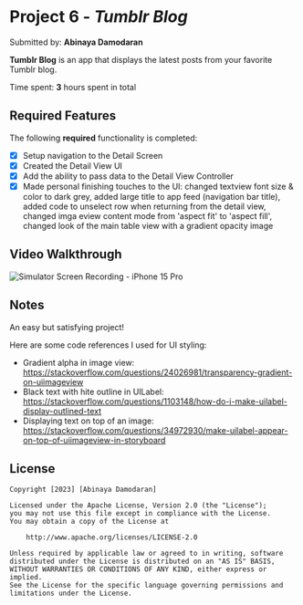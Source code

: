 # Project 6 - *Tumblr Blog*

Submitted by: **Abinaya Damodaran**

**Tumblr Blog** is an app that displays the latest posts from your favorite Tumblr blog.

Time spent: **3** hours spent in total

## Required Features

The following **required** functionality is completed:

- [x] Setup navigation to the Detail Screen
- [x] Created the Detail View UI
- [x] Add the ability to pass data to the Detail View Controller
- [x] Made personal finishing touches to the UI: changed textview font size & color to dark grey, added large title to app feed (navigation bar title), added code to unselect row when returning from the detail view, changed imga eview content mode from 'aspect fit' to 'aspect fill', changed look of the main table view with a gradient opacity image

## Video Walkthrough
![Simulator Screen Recording - iPhone 15 Pro](https://github.com/AbbyDamodaran/Tumblr-2/assets/78409617/d6d61e82-ac4c-4a15-8f68-e84836ff7baa)

## Notes

An easy but satisfying project!

Here are some code references I used for UI styling:
- Gradient alpha in image view: https://stackoverflow.com/questions/24026981/transparency-gradient-on-uiimageview
- Black text with hite outline in UILabel: https://stackoverflow.com/questions/1103148/how-do-i-make-uilabel-display-outlined-text
- Displaying text on top of an image: https://stackoverflow.com/questions/34972930/make-uilabel-appear-on-top-of-uiimageview-in-storyboard


## License

    Copyright [2023] [Abinaya Damodaran]

    Licensed under the Apache License, Version 2.0 (the "License");
    you may not use this file except in compliance with the License.
    You may obtain a copy of the License at

        http://www.apache.org/licenses/LICENSE-2.0

    Unless required by applicable law or agreed to in writing, software
    distributed under the License is distributed on an "AS IS" BASIS,
    WITHOUT WARRANTIES OR CONDITIONS OF ANY KIND, either express or implied.
    See the License for the specific language governing permissions and
    limitations under the License.
